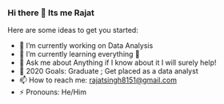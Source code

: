### Hi there 👋 Its me Rajat

Here are some ideas to get you started:

- 🔭 I’m currently working on Data Analysis
- 🌱 I’m currently learning everything 🤣
- 💬 Ask me about Anything if I know about it I will surely help!
- 🥅 2020 Goals: Graduate ; Get placed as a data analyst
- 📫 How to reach me: rajatsingh8151@gmail.com
- ⚡ Pronouns: He/Him
